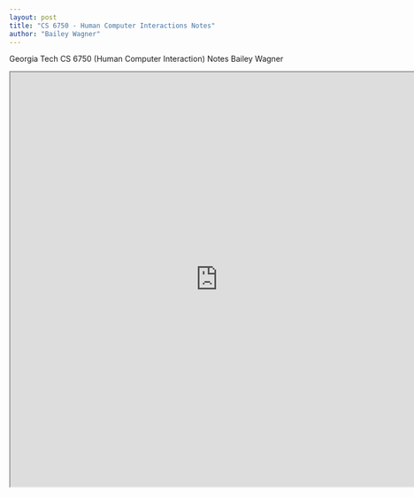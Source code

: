 ```yaml
---
layout: post
title: "CS 6750 - Human Computer Interactions Notes"
author: "Bailey Wagner"
---
```


Georgia Tech CS 6750 (Human Computer Interaction) Notes
Bailey Wagner

<iframe src="https://docs.google.com/viewer?srcid=18wAPNNfozQvE8qJ7qtM1SRm6TeM0u3te&pid=explorer&efh=false&a=v&chrome=false&embedded=true" width="750px" height="750px"></iframe>

